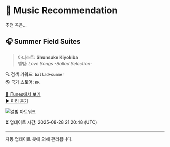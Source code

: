 
# 🎵 Music Recommendation

추천 곡은...

## 🎧 Summer Field Suites  
> 아티스트: **Shunsuke Kiyokiba**  
> 앨범: _Love Songs -Ballad Selection-_  

🔍 검색 키워드: `ballad+summer`  
🌎 국가 스토어: `KR`

[🔗 iTunes에서 보기](https://music.apple.com/kr/album/summer-field-suites/481514964?i=481514991&uo=4)  
[▶️ 미리 듣기](https://audio-ssl.itunes.apple.com/itunes-assets/AudioPreview125/v4/be/c8/90/bec89032-7ac6-2824-dbfb-6429f9259ce8/mzaf_3341601237260843420.plus.aac.p.m4a)

![앨범 아트워크](https://is1-ssl.mzstatic.com/image/thumb/Music124/v4/e7/25/8a/e7258ac1-8d07-d5e2-b511-926b81935794/mzi.jukrbznj.jpg/100x100bb.jpg)

⏳ 업데이트 시간: 2025-08-28 21:20:48 (UTC)

---
자동 업데이트 봇에 의해 관리됩니다.
